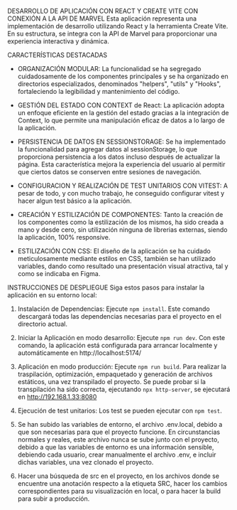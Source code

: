 DESARROLLO DE APLICACIÓN CON REACT Y CREATE VITE CON CONEXIÓN A LA API DE MARVEL
Esta aplicación representa una implementación de desarrollo utilizando React y la herramienta Create Vite. En su estructura, se integra con la API de Marvel para proporcionar una experiencia interactiva y dinámica.

CARACTERÍSTICAS DESTACADAS

- ORGANIZACIÓN MODULAR: La funcionalidad se ha segregado cuidadosamente de los componentes principales y se ha organizado en directorios especializados, denominados "helpers", "utils" y "Hooks", fortaleciendo la legibilidad y mantenimiento del código.

- GESTIÓN DEL ESTADO CON CONTEXT de React: La aplicación adopta un enfoque eficiente en la gestión del estado gracias a la integración de Context, lo que permite una manipulación eficaz de datos a lo largo de la aplicación.

- PERSISTENCIA DE DATOS EN SESSIONSTORAGE: Se ha implementado la funcionalidad para agregar datos al sessionStorage, lo que proporciona persistencia a los datos incluso después de actualizar la página. Esta característica mejora la experiencia del usuario al permitir que ciertos datos se conserven entre sesiones de navegación.

- CONFIGURACION Y REALIZACIÓN DE TEST UNITARIOS CON VITEST: A pesar de todo, y con mucho trabajo, he conseguido configurar vitest y hacer algun test básico a la aplicación.

- CREACIÓN Y ESTILIZACIÓN DE COMPONENTES: Tanto la creación de los componentes como la estilización de los mismos, ha sido creada a mano y desde cero, sin utilización ninguna de librerias externas, siendo la aplicación, 100% responsive.

- ESTILIZACIÓN CON CSS: El diseño de la aplicación se ha cuidado meticulosamente mediante estilos en CSS, también se han utilizado variables, dando como resultado una presentación visual atractiva, tal y como se indicaba en Figma.

INSTRUCCIONES DE DESPLIEGUE
Siga estos pasos para instalar la aplicación en su entorno local:

1. Instalación de Dependencias: Ejecute `npm install`. Este comando descargará todas las dependencias necesarias para el proyecto en el directorio actual.

2. Iniciar la Aplicación en modo desarrollo: Ejecute `npm run dev`. Con este comando, la aplicación está configurada para arrancar localmente y automáticamente en http://localhost:5174/

3. Aplicación en modo producción: Ejecute `npm run build`. Para realizar la traspilación, optimización, empaquetado y generación de archivos estáticos, una vez transpilado el proyecto. Se puede probar si la transpilación ha sido correcta, ejecutando `npx http-server`, se ejecutará en http://192.168.1.33:8080

4. Ejecución de test unitarios: Los test se pueden ejecutar con `npm test`.

5. Se han subido las variables de entorno, el archivo .env.local, debido a que son necesarias para que el proyecto funcione.
   En circunstancias normales y reales, este archivo nunca se sube junto con el proyecto, debido a que las variables de entorno es una información sensible, debiendo cada usuario, crear manualmente el archivo .env, e incluir dichas variables, una vez clonado el proyecto.

6. Hacer una búsqueda de src en el proyecto, en los archivos donde se encuentre una anotación respecto a la etiqueta SRC, hacer los cambios correspondientes para su visualización en local, o para hacer la build para subir a producción.
